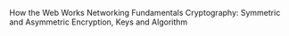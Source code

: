 How the Web Works
Networking Fundamentals
Cryptography: Symmetric and Asymmetric Encryption, Keys and Algorithm

